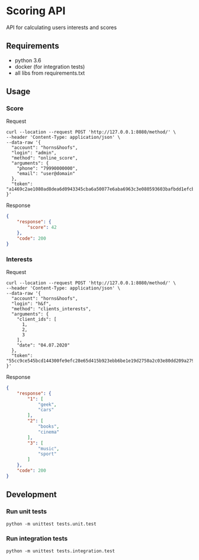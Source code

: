 # Scoring API

API for calculating users interests and scores

## Requirements

* python 3.6
* docker (for integration tests)
* all libs from requirements.txt

## Usage

### Score

Request

```shell script
curl --location --request POST 'http://127.0.0.1:8080/method/' \
--header 'Content-Type: application/json' \
--data-raw '{
  "account": "horns&hoofs",
  "login": "admin",
  "method": "online_score",
  "arguments": {
    "phone": "79990000000",
    "email": "user@domain"
  },
  "token": "a1469c2ae1080ad8dea6d0943345cba6a50077e6aba6963c3e080593603bafbdd1efcbf86032d55540ced68a6257c099dea3289761ca3cf4b4d4ea8ceb0aaec1"
}'
```

Response

```json
{
    "response": {
        "score": 42
    },
    "code": 200
}
```

### Interests

Request

```shell script
curl --location --request POST 'http://127.0.0.1:8080/method/' \
--header 'Content-Type: application/json' \
--data-raw '{
  "account": "horns&hoofs",
  "login": "h&f",
  "method": "clients_interests",
  "arguments": {
    "client_ids": [
      1,
      2,
      3
    ],
    "date": "04.07.2020"
  },
  "token": "55cc9ce545bcd144300fe9efc28e65d415b923ebb6be1e19d2750a2c03e80dd209a27954dca045e5bb12418e7d89b6d718a9e35af34e14e1d5bcd5a08f21fc95"
}'
```


Response

```json
{
    "response": {
        "1": [
            "geek",
            "cars"
        ],
        "2": [
            "books",
            "cinema"
        ],
        "3": [
            "music",
            "sport"
        ]
    },
    "code": 200
}
```

## Development

### Run unit tests

```shell script
python -m unittest tests.unit.test
```

### Run integration tests

```shell script
python -m unittest tests.integration.test
```